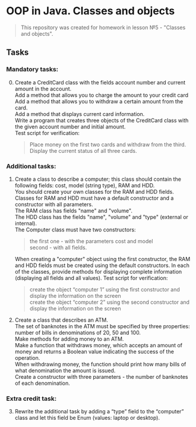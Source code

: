 # OOP in Java. Classes and objects

>This repository was created for homework in lesson №5 - "Classes and objects".
## Tasks

### Mandatory tasks:
0. Create a CreditCard class with the fields account number and current amount in the account.  
   Add a method that allows you to charge the amount to your credit card  
   Add a method that allows you to withdraw a certain amount from the card.   
   Add a method that displays current card information.  
   Write a program that creates three objects of the CreditCard class with the given account number and initial amount.  
   Test script for verification:  
     >Place money on the first two cards and withdraw from the third.  
     >Display the current status of all three cards.  
### Additional tasks:
1. Create a class to describe a computer; this class should contain the following fields: cost, model (string type), RAM and HDD.  
   You should create your own classes for the RAM and HDD fields.  
   Classes for RAM and HDD must have a default constructor and a constructor with all parameters.  
   The RAM class has fields "name" and "volume".  
   The HDD class has the fields "name", "volume" and "type" (external or internal).  
   The Computer class must have two constructors:  
     >the first one - with the parameters cost and model  
     >second - with all fields.  
   
   When creating a "computer" object using the first constructor, the RAM and HDD fields must be created using the default constructors.
   In each of the classes, provide methods for displaying complete information (displaying all fields and all values).
   Test script for verification:  
     >create the object “computer 1” using the first constructor and display the information on the screen  
     >create the object “computer 2” using the second constructor and display the information on the screen  
2. Create a class that describes an ATM.  
   The set of banknotes in the ATM must be specified by three properties: number of bills in denominations of 20, 50 and 100.  
   Make methods for adding money to an ATM.  
   Make a function that withdraws money, which accepts an amount of money and returns a Boolean value indicating the success of the operation.  
   When withdrawing money, the function should print how many bills of what denomination the amount is issued.  
   Create a constructor with three parameters - the number of banknotes of each denomination.
### Extra credit task:
3. Rewrite the additional task by adding a “type” field to the “computer” class and let this field be Enum (values: laptop or desktop).
